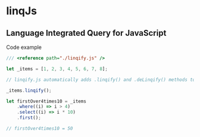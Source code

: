 # linqJs
## Language Integrated Query for JavaScript

Code example
```js
/// <reference path="./linqify.js" />

let _items = [1, 2, 3, 4, 5, 6, 7, 8];

// linqify.js automatically adds .linqify() and .deLinqify() methods to arrays

_items.linqify();

let firstOver4times10 = _items
    .where((i) => i > 4)
    .select((i) => i * 10)
    .first();

// firstOver4times10 = 50
```
